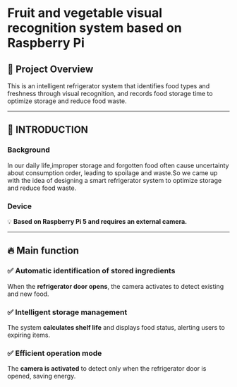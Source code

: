 #  **Fruit and vegetable visual recognition system based on Raspberry Pi** 


## 🏡 Project Overview
This is an intelligent refrigerator system that identifies food types and freshness through visual recognition, and records food storage time to optimize storage and reduce food waste.

---

## 📌 INTRODUCTION
### **Background** 
In our daily life,improper storage and forgotten food often cause uncertainty about consumption order, leading to spoilage and waste.So we came up with the idea of designing a smart refrigerator system to optimize storage and reduce food waste.

### **Device**  
💡 **Based on Raspberry Pi 5 and requires an external camera.**

---

## 🔥 **Main function**
### ✅ **Automatic identification of stored ingredients**
When the **refrigerator door opens**, the camera activates to detect existing and new food.
### ✅ **Intelligent storage management**
The system **calculates shelf life** and displays food status, alerting users to expiring items.
### ✅ **Efficient operation mode**
The **camera is activated** to detect only when the refrigerator door is opened, saving energy.


